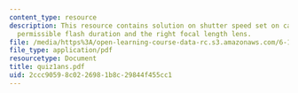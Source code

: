 ```yaml
---
content_type: resource
description: This resource contains solution on shutter speed set on camera, maximum
  permissible flash duration and the right focal length lens.
file: /media/https%3A/open-learning-course-data-rc.s3.amazonaws.com/6-163-strobe-project-laboratory-fall-2005/2ccc90598c0226981b8c29844f455cc1_quiz1ans.pdf
file_type: application/pdf
resourcetype: Document
title: quiz1ans.pdf
uid: 2ccc9059-8c02-2698-1b8c-29844f455cc1
---
```


